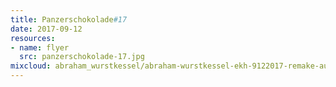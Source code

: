 ```yaml
---
title: Panzerschokolade#17
date: 2017-09-12
resources:
- name: flyer
  src: panzerschokolade-17.jpg
mixcloud: abraham_wurstkessel/abraham-wurstkessel-ekh-9122017-remake-au-132018
---
```

